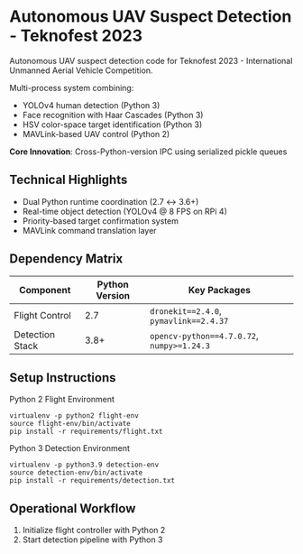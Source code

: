 # Autonomous UAV Suspect Detection - Teknofest 2023
Autonomous UAV suspect detection code for Teknofest 2023 - International Unmanned Aerial Vehicle Competition.

Multi-process system combining:
- YOLOv4 human detection (Python 3)
- Face recognition with Haar Cascades (Python 3)
- HSV color-space target identification (Python 3)
- MAVLink-based UAV control (Python 2)

**Core Innovation**: Cross-Python-version IPC using serialized pickle queues

## Technical Highlights
- Dual Python runtime coordination (2.7 ↔ 3.6+)
- Real-time object detection (YOLOv4 @ 8 FPS on RPi 4)
- Priority-based target confirmation system
- MAVLink command translation layer

## Dependency Matrix
| Component | Python Version | Key Packages |
|-----------|----------------|--------------|
| Flight Control | 2.7 | `dronekit==2.4.0`, `pymavlink==2.4.37` |
| Detection Stack | 3.8+ | `opencv-python==4.7.0.72`, `numpy>=1.24.3` |

## Setup Instructions
Python 2 Flight Environment
```
virtualenv -p python2 flight-env
source flight-env/bin/activate
pip install -r requirements/flight.txt
```

Python 3 Detection Environment
```
virtualenv -p python3.9 detection-env
source detection-env/bin/activate
pip install -r requirements/detection.txt
```

## Operational Workflow
1. Initialize flight controller with Python 2
2. Start detection pipeline with Python 3
